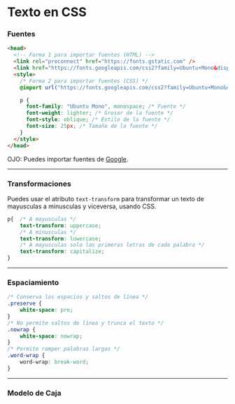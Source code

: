 # Texto en CSS

### Fuentes

```html
<head>
  <!-- Forma 1 para importar fuentes (HTML) -->
  <link rel="preconnect" href="https://fonts.gstatic.com" />
  <link href="https://fonts.googleapis.com/css2?family=Ubuntu+Mono&display=swap" rel="stylesheet" />
  <style>
    /* Forma 2 para importar fuentes (CSS) */
    @import url("https://fonts.googleapis.com/css2?family=Ubuntu+Mono&display=swap");

    p {
      font-family: "Ubuntu Mono", monospace; /* Fuente */
      font-weight: lighter; /* Grosor de la fuente */
      font-style: oblique; /* Estilo de la fuente */
      font-size: 25px; /* Tamaño de la fuente */
    }
  </style>
</head>
```
OJO: Puedes importar fuentes de [Google](https://fonts.google.com/).

---
### Transformaciones
Puedes usar el atributo `text-transform` para transformar un texto de mayusculas a minusculas y viceversa, usando CSS.

```css
p{  /* A mayusculas */
    text-transform: uppercase;
    /* A minusculas */ 
    text-transform: lowercase;
    /* A mayusculas solo las primeras letras de cada palabra */ 
    text-transform: capitalize; 
}
```
---

### Espaciamiento

```css
/* Conserva los espacios y saltos de línea */
.preserve {
    white-space: pre;
}
/* No permite saltos de línea y trunca el texto */
.nowrap {
    white-space: nowrap;
}
/* Permite romper palabras largas */
.word-wrap {
    word-wrap: break-word;
}
```
---
### Modelo de Caja


